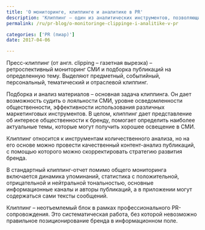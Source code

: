 ```yaml
---
title: 'О мониторинге, клиппинге и аналитике в PR'
description: 'Клиппинг – один из аналитических инструментов, позволяющих определить эффективность проводимых PR-активностей. Консалтинговая группа «Полилог» как эксперт в области коммуникаций раскрывает понятие клиппинга в сегодняшней заметке. Пресс-клиппинг (от англ. clipping – газетная вырезка) – ретроспективный мониторинг СМИ и подборка публикаций на определенную тему. Выделяют'
permalink: /ru/pr-blog/o-monitoringe-clippinge-i-analitike-v-pr

categories: ['PR (пиар)']
date: 2017-04-06

---
```

<p>Пресс-клиппинг (от англ. clipping &ndash; газетная вырезка) &ndash; ретроспективный мониторинг СМИ и подборка публикаций на определенную тему. Выделяют предметный, событийный, персональный, тематический и отраслевой клиппинг.</p>
<p>Подборка и анализ материалов &ndash; основная задача клиппинга. Он дает возможность судить о лояльности СМИ, уровне осведомленности общественности, эффективности использования различных маркетинговых инструментов. В целом, клиппинг дает представление об интересе общественности к бренду, помогает определить наиболее актуальные темы, которые могут получить хорошее освещение в СМИ.</p>
<p>Клиппинг относится к инструментам количественного анализа, но на его основе можно провести качественный контент-анализ публикаций, с помощью которого можно скорректировать стратегию развития бренда.</p>
<p>В стандартный клиппинг-отчет помимо общего мониторинга включается динамика упоминаний, статистика с положительной, отрицательной и нейтральной тональностью, основные информационные каналы и авторы публикаций, а в приложении могут содержаться сами тексты сообщений.</p>
<p>Клиппинг &ndash; неотъемлемый блок в рамках профессионального PR-сопровождения. Это систематическая работа, без которой невозможно правильное позиционирование бренда в информационном поле.</p>


